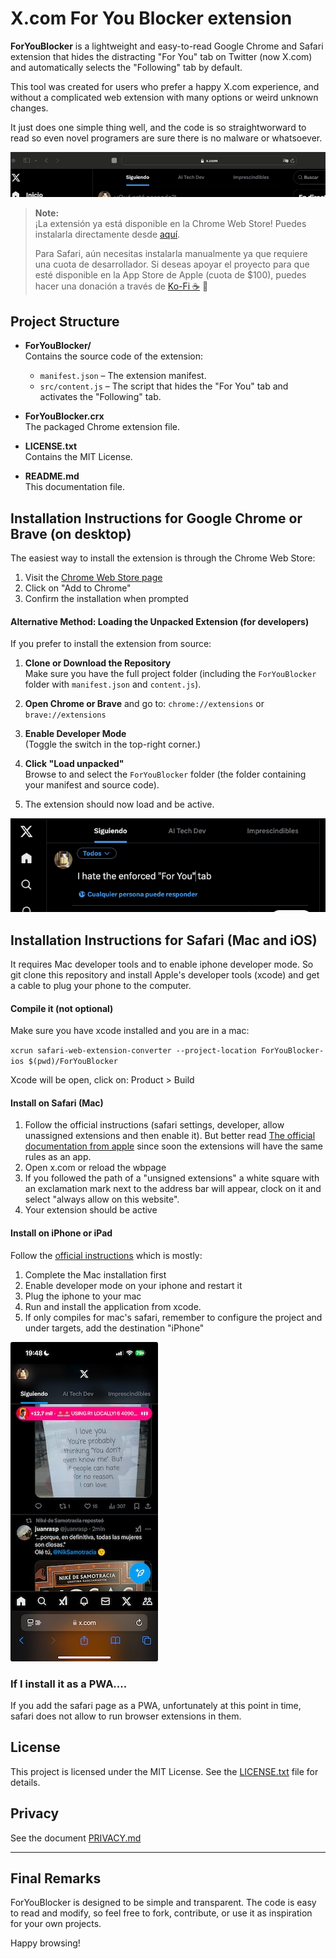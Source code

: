 # X.com For You Blocker extension

**ForYouBlocker** is a lightweight and easy-to-read Google Chrome and Safari
extension that hides the distracting "For You" tab on Twitter (now X.com) and
automatically selects the "Following" tab by default.

This tool was created for users who prefer a happy X.com experience, and without
a complicated web extension with many options or weird unknown changes.

It just does one simple thing well, and the code is so straightworward to read
so even novel programers are sure there is no malware or whatsoever.

![Screenshot1 of the X page without the damn tab](imgs/Screenshot1.png)

> **Note:**\
> ¡La extensión ya está disponible en la Chrome Web Store! Puedes instalarla
> directamente desde
> [aquí](https://chromewebstore.google.com/detail/no-more-for-you-tab-at-xc/mkicndbahaamegdhdappppbpjkgcokcj).
>
> Para Safari, aún necesitas instalarla manualmente ya que requiere una cuota de
> desarrollador. Si deseas apoyar el proyecto para que esté disponible en la App
> Store de Apple (cuota de $100), puedes hacer una donación a través de
> [Ko-Fi ☕️](https://ko-fi.com/vrescobar) 🙏

## Project Structure

- **ForYouBlocker/**\
  Contains the source code of the extension:
  - `manifest.json` – The extension manifest.
  - `src/content.js` – The script that hides the "For You" tab and activates the
    "Following" tab.

- **ForYouBlocker.crx**\
  The packaged Chrome extension file.

- **LICENSE.txt**\
  Contains the MIT License.

- **README.md**\
  This documentation file.

## Installation Instructions for Google Chrome or Brave (on desktop)

The easiest way to install the extension is through the Chrome Web Store:

1. Visit the
   [Chrome Web Store page](https://chromewebstore.google.com/detail/no-more-for-you-tab-at-xc/mkicndbahaamegdhdappppbpjkgcokcj)
2. Click on "Add to Chrome"
3. Confirm the installation when prompted

#### Alternative Method: Loading the Unpacked Extension (for developers)

If you prefer to install the extension from source:

1. **Clone or Download the Repository**\
   Make sure you have the full project folder (including the `ForYouBlocker`
   folder with `manifest.json` and `content.js`).

2. **Open Chrome or Brave** and go to: `chrome://extensions` or
   `brave://extensions`

3. **Enable Developer Mode**\
   (Toggle the switch in the top-right corner.)

4. **Click "Load unpacked"**\
   Browse to and select the `ForYouBlocker` folder (the folder containing your
   manifest and source code).

5. The extension should now load and be active.

![Screenshot3 of the X page without the damn tab](imgs/Screenshot3.png)

## Installation Instructions for Safari (Mac and iOS)

It requires Mac developer tools and to enable iphone developer mode. So git
clone this repository and install Apple's developer tools (xcode) and get a
cable to plug your phone to the computer.

#### Compile it (not optional)

Make sure you have xcode installed and you are in a mac:

`xcrun safari-web-extension-converter --project-location ForYouBlocker-ios $(pwd)/ForYouBlocker`

Xcode will be open, click on: Product > Build

#### Install on Safari (Mac)

1. Follow the official instructions (safari settings, developer, allow
   unassigned extensions and then enable it). But better read
   [The official documentation from apple](https://developer.apple.com/documentation/safariservices/running-your-safari-web-extension)
   since soon the extensions will have the same rules as an app.
2. Open x.com or reload the wbpage
3. If you followed the path of a "unsigned extensions" a white square with an
   exclamation mark next to the address bar will appear, clock on it and select
   "always allow on this website".
4. Your extension should be active

#### Install on iPhone or iPad

Follow the
[official instructions](https://developer.apple.com/documentation/safariservices/running-your-safari-web-extension)
which is mostly:

1. Complete the Mac installation first
2. Enable developer mode on your iphone and restart it
3. Plug the iphone to your mac
4. Run and install the application from xcode.
5. If only compiles for mac's safari, remember to configure the project and
   under targets, add the destination "iPhone"

![Screenshot4 of the X page on an iPhone without the damn tab](imgs/Screenshot4.jpeg)

### If I install it as a PWA....

If you add the safari page as a PWA, unfortunately at this point in time, safari
does not allow to run browser extensions in them.

## License

This project is licensed under the MIT License. See the
[LICENSE.txt](LICENSE.txt) file for details.

## Privacy

See the document [PRIVACY.md](PRIVACY.md)

---

## Final Remarks

ForYouBlocker is designed to be simple and transparent. The code is easy to read
and modify, so feel free to fork, contribute, or use it as inspiration for your
own projects.

Happy browsing!

